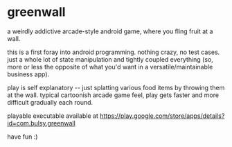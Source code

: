 # greenwall
a weirdly addictive arcade-style android game, where you fling fruit at a wall.

this is a first foray into android programming.  nothing crazy, no test cases.  just
a whole lot of state manipulation and tightly coupled everything (so, more or less the 
opposite of what you'd want in a versatile/maintainable business app).

play is self explanatory -- just splatting various food items 
by throwing them at the wall.  typical cartoonish arcade game feel, play gets
faster and more difficult gradually each round.

playable executable available at
https://play.google.com/store/apps/details?id=com.bulsy.greenwall

have fun :)
